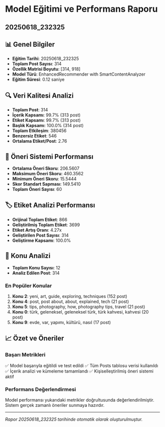 # Model Eğitimi ve Performans Raporu
## 20250618_232325

## 📊 Genel Bilgiler
- **Eğitim Tarihi**: 20250618_232325
- **Toplam Post Sayısı**: 314
- **Özellik Matrisi Boyutu**: [314, 918]
- **Model Türü**: EnhancedRecommender with SmartContentAnalyzer
- **Eğitim Süresi**: 0.12 saniye

## 🔍 Veri Kalitesi Analizi

- **Toplam Post**: 314
- **İçerik Kapsamı**: 99.7% (313 post)
- **Etiket Kapsamı**: 99.7% (313 post)
- **Başlık Kapsamı**: 100.0% (314 post)
- **Toplam Etkileşim**: 380456
- **Benzersiz Etiket**: 546
- **Ortalama Etiket/Post**: 2.76

## 🎯 Öneri Sistemi Performansı
- **Ortalama Öneri Skoru**: 206.5607
- **Maksimum Öneri Skoru**: 460.3562
- **Minimum Öneri Skoru**: 15.5444
- **Skor Standart Sapması**: 149.5410
- **Toplam Öneri Sayısı**: 60

## 🏷️ Etiket Analizi Performansı
- **Orijinal Toplam Etiket**: 866
- **Geliştirilmiş Toplam Etiket**: 3699
- **Etiket Artış Oranı**: 4.27x
- **Geliştirilen Post Sayısı**: 314
- **Geliştirme Kapsamı**: 100.0%

## 🎯 Konu Analizi
- **Toplam Konu Sayısı**: 12
- **Analiz Edilen Post**: 314

### En Popüler Konular
1. **Konu 2**: yeni, art, guide, exploring, techniques (152 post)
2. **Konu 4**: post, post about, about, explained, tech (21 post)
3. **Konu 5**: tips, photography, how, photography tips, travel (21 post)
4. **Konu 0**: türk, geleneksel, geleneksel türk, türk kahvesi, kahvesi (20 post)
5. **Konu 9**: evde, var, yapımı, kültürü, nasıl (17 post)

## 📈 Özet ve Öneriler

### Başarı Metrikleri
✅ Model başarıyla eğitildi ve test edildi
✅ Tüm Posts tablosu verisi kullanıldı
✅ İçerik analizi ve kümeleme tamamlandı
✅ Kişiselleştirilmiş öneri sistemi aktif

### Performans Değerlendirmesi
Model performansı yukarıdaki metrikler doğrultusunda değerlendirilmiştir. 
Sistem gerçek zamanlı öneriler sunmaya hazırdır.

---
*Rapor 20250618_232325 tarihinde otomatik olarak oluşturulmuştur.*
